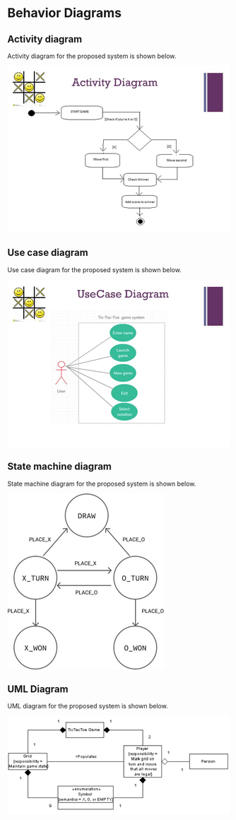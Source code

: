 # Behavior Diagrams

## Activity diagram

Activity diagram for the proposed system is shown below.

![Activity](https://github.com/tharkarnikita/M1_March_2022/blob/main/2_Architecture/Activity_diagram.jpg)

## Use case diagram

Use case diagram for the proposed system is shown below.

![Usecase](https://github.com/tharkarnikita/M1_March_2022/blob/main/2_Architecture/UseCase.jpg)

## State machine diagram

State machine diagram for the proposed system is shown below.

![State](https://github.com/tharkarnikita/M1_March_2022/blob/main/2_Architecture/State_machine_diagram.jpeg)

## UML Diagram

UML diagram for the proposed system is shown below.

![UML Diagram](https://github.com/tharkarnikita/M1_March_2022/blob/main/2_Architecture/UML_diagram.gif)
